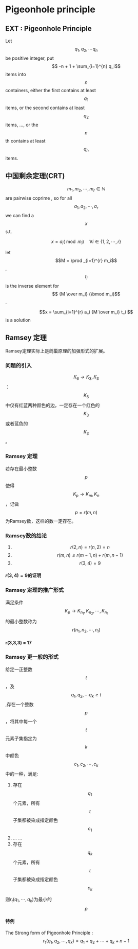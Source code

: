 # Pigeonhole principle

## EXT : Pigeonhole Principle

Let $$q_1,q_2,\cdots  q_n$$  be positive integer, put $$ -n + 1 + \sum_{i=1}^{n} q_i$$ items into $$n$$ containers, either the first contains at least $$q_1$$ items, or the second contains at least $$q_2$$ items, ..., or the $$n$$th contains at least $$q_n$$ items.

## 中国剩余定理(CRT)

$$ m_1,m_2, \cdots , m_r \in \mathbb{N}$$ are pairwise coprime , so for all $$ a_1 , a_2 , \cdots ,a_r$$ we can find a $$x$$ s.t.

$$ x = a_i ( \bmod m_i ) \quad \forall i \in \{1,2 ,\cdots, r\}$$

let $$M = \prod _{i=1}^{r} m_i$$ , $$t_i$$ is the inverse element for $$ {M \over m_i} (\bmod m_i)$$.

$$x = \sum_{i=1}^{r} a_i {M \over m_i} t_i $$ is a solution

## Ramsey 定理

Ramsey定理实际上是鸽巢原理的加强形式的扩展。

### 问题的引入

$$K_6 \rightarrow K_3,K_3$$ ： $$K_6$$中仅有红蓝两种颜色的边，一定存在一个红色的$$K_3$$或者蓝色的$$K_3$$。

### Ramsey 定理
若存在最小整数$$p$$使得$$K_p \rightarrow K_m,K_n$$，记做$$p = r(m,n)$$为Ramsey数，这样的数一定存在。

### Ramsey数的结论

1. $$ r(2,n) = r(n,2) = n$$
2. $$r(m,n) \le r(m-1,n) + r(m,n-1)$$
3. $$r(3,4)  = 9$$

#### $r(3,4)= 9$的证明

### Ramsey 定理的推广形式

满足条件$$K_p \rightarrow K_{n_1} , K_{n_2} , \cdots, K_{n_l}$$ 的最小整数称为$$r(n_1,n_2,\cdots , n_l)$$

#### r(3,3,3) = 17

### Ramsey 更一般的形式

给定一正整数$$t$$，及$$q_1,q_2,\cdots q_k \ge t$$,存在一个整数$$p$$，将其中每一个$$t$$元素子集指定为$$k$$中颜色$$c_1,c_2,\cdots,c_k$$中的一种，满足:

1. 存在$$q_1$$个元素，所有$$t$$子集都被染成指定颜色$$c_1$$
2. ... ...
3. 存在$$q_k$$个元素，所有$$t$$子集都被染成指定颜色$$c_k$$

则$r_t(q_1,\cdots,q_k)$为最小的$$p$$

#### 特例

The Strong form of Pigeonhole Principle :$$r_1(q_1,q_2,\cdots,q_k) = q_1 + q_2 + \cdots + q_k + n - 1$$ 